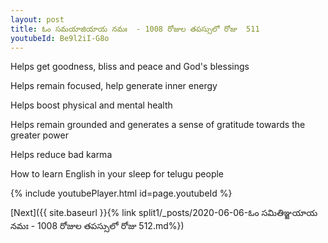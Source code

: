 ```yaml
---
layout: post
title: ఓం సమయాజియాయ నమః  - 1008 రోజుల తపస్సులో రోజు  511
youtubeId: Be9l2iI-G8o
---
```

 
 
Helps get goodness, bliss and peace and God's blessings
 
Helps remain focused, help generate inner energy 
 
Helps boost physical and mental health 
 
Helps remain grounded and generates a sense of gratitude towards the greater power 
 
Helps reduce bad karma
 
How to learn English in your sleep for telugu people
 
 
 
 


{% include youtubePlayer.html id=page.youtubeId %}
 
[Next]({{ site.baseurl }}{% link split1/_posts/2020-06-06-ఓం సమితిఞ్జయాయ నమః  - 1008 రోజుల తపస్సులో రోజు  512.md%})
 
